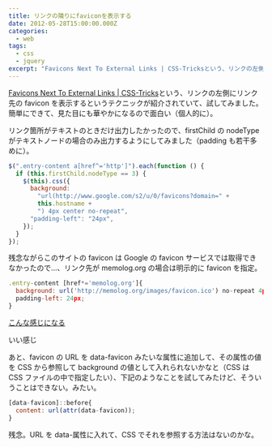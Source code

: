 ```yaml
---
title: リンクの隣りにfaviconを表示する
date: 2012-05-28T15:00:00.000Z
categories:
  - web
tags:
  - css
  - jquery
excerpt: "Favicons Next To External Links | CSS-Tricksという、リンクの左側にリンク先のfaviconを表示するというテクニックが紹介されていて、試してみました。簡単にできて、見た目にも華やかになるので面白い（個人的に）。"
---
```


[Favicons Next To External Links | CSS-Tricks](http://css-tricks.com/favicons-next-to-external-links/)という、リンクの左側にリンク先の favicon を表示するというテクニックが紹介されていて、試してみました。簡単にできて、見た目にも華やかになるので面白い（個人的に）。

リンク箇所がテキストのときだけ出力したかったので、firstChild の nodeType がテキストノードの場合のみ出力するようにしてみました（padding も若干多めに）。

```javascript
$(".entry-content a[href^='http']").each(function () {
  if (this.firstChild.nodeType == 3) {
    $(this).css({
      background:
        "url(http://www.google.com/s2/u/0/favicons?domain=" +
        this.hostname +
        ") 4px center no-repeat",
      "padding-left": "24px",
    });
  }
});
```

残念ながらこのサイトの favicon は Google の favicon サービスでは取得できなかったので...、リンク先が memolog.org の場合は明示的に favicon を指定。

```javascript
.entry-content [href*='memolog.org']{
  background: url('http://memolog.org/images/favicon.ico') no-repeat 4px center !important;
  padding-left: 24px;
}
```

[こんな感じになる](http://memolog.org)

いい感じ

あと、favicon の URL を data-favicon みたいな属性に追加して、その属性の値を CSS から参照して background の値として入れられないかなと（CSS は CSS ファイルの中で指定したい）、下記のようなことを試してみたけど、そういうことはできない。みたい。

```javascript
[data-favicon]::before{
  content: url(attr(data-favicon));
}
```

残念。URL を data-属性に入れて、CSS でそれを参照する方法はないのかな。
